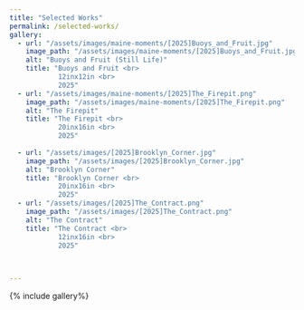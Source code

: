 ```yaml
---
title: "Selected Works"
permalink: /selected-works/
gallery:
  - url: "/assets/images/maine-moments/[2025]Buoys_and_Fruit.jpg"
    image_path: "/assets/images/maine-moments/[2025]Buoys_and_Fruit.jpg"
    alt: "Buoys and Fruit (Still Life)"
    title: "Buoys and Fruit <br> 
            12inx12in <br>
            2025"
  - url: "/assets/images/maine-moments/[2025]The_Firepit.png"
    image_path: "/assets/images/maine-moments/[2025]The_Firepit.png"
    alt: "The Firepit"
    title: "The Firepit <br>
            20inx16in <br>
            2025"
      
  - url: "/assets/images/[2025]Brooklyn_Corner.jpg"
    image_path: "/assets/images/[2025]Brooklyn_Corner.jpg"
    alt: "Brooklyn Corner"
    title: "Brooklyn Corner <br>
            20inx16in <br>
            2025"
  - url: "/assets/images/[2025]The_Contract.png"
    image_path: "/assets/images/[2025]The_Contract.png"
    alt: "The Contract"
    title: "The Contract <br>
            12inx16in <br>
            2025"
 
    

---
```

{% include gallery%}
